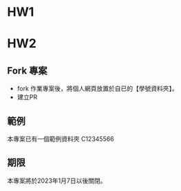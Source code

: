 # HW1
# HW2
## Fork 專案
- fork 作業專案後，將個人網頁放置於自已的【學號資料夾】。
- 建立PR

## 範例
本專案已有一個範例資料夾 C12345566

## 期限
本專案將於2023年1月7日以後關閉。
